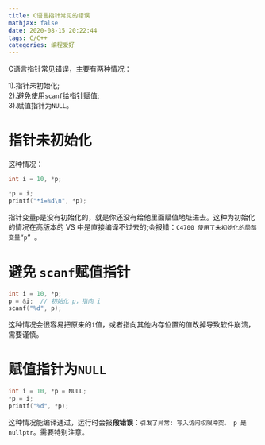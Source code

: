 ```yaml
---
title: C语言指针常见的错误
mathjax: false
date: 2020-08-15 20:22:44
tags: C/C++
categories: 编程爱好
---
```


C语言指针常见错误，主要有两种情况：  

1).指针未初始化;   
2).避免使用`scanf`给指针赋值;   
3).赋值指针为`NULL`。

<!--more-->

# 指针未初始化

这种情况：
```c
int i = 10, *p;

*p = i;
printf("*i=%d\n", *p);
```
指针变量`p`是没有初始化的，就是你还没有给他里面赋值地址进去。这种为初始化的情况在高版本的 VS 中是直接编译不过去的;会报错：`C4700	使用了未初始化的局部变量“p”	`。

# 避免 `scanf`赋值指针

```c
int i = 10, *p;
p = &i;  // 初始化 p，指向 i
scanf("%d", p);
```
这种情况会很容易把原来的`i`值，或者指向其他内存位置的值改掉导致软件崩溃，需要谨慎。

# 赋值指针为`NULL`

```c
int i = 10, *p = NULL;
*p = i;
printf("%d", *p);
```
这种情况能编译通过，运行时会报**段错误**：`引发了异常: 写入访问权限冲突。
p 是 nullptr`。需要特别注意。






